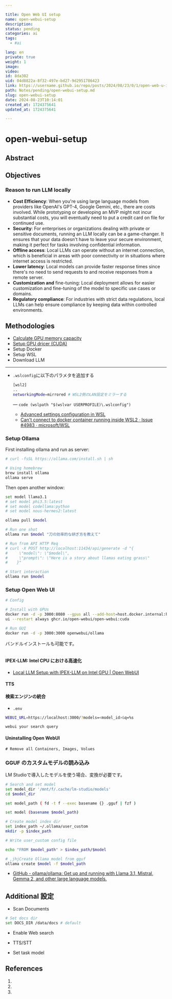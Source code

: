 ```yaml
---

title: Open Web UI setup
name: open-webui-setup
description: 
status: pending
categories: ai
tags: 
  - #ai

lang: en
private: true
weight: 1
image: 
video: 
id: 8da302
uid: 04d8822a-8f32-497e-bd27-9d2951786423
link: https://username.github.io/repo/posts/2024/08/23/0/1/open-web-u-i-setup-
path: Notes/pending/open-webui-setup.md
slug: open-webui-setup
date: 2024-08-23T10:14:01
created_at: 1724375641
updated_at: 1724375641

---
```


# open-webui-setup


## Abstract


## Objectives

### Reason to run LLM locally

- **Cost Efficiency**: When you're using large language models from providers like OpenAI's GPT-4, Google Gemini, etc., there are costs involved. While prototyping or developing an MVP might not incur substantial costs, you will eventually need to put a credit card on file for continued use.
- **Security**: 
For enterprises or organizations dealing with private or sensitive documents, running an LLM locally can be a game-changer. It ensures that your data doesn't have to leave your secure environment, making it perfect for tasks involving confidential information.
- **Offline access**: Local LLMs can operate without an internet connection, which is beneficial in areas with poor connectivity or in situations where internet access is restricted.
- **Lower latency**: Local models can provide faster response times since there's no need to send requests to and receive responses from a remote server.
- **Customization and** fine-tuning: Local deployment allows for easier customization and fine-tuning of the model to specific use cases or domains.
- **Regulatory compliance**: For industries with strict data regulations, local LLMs can help ensure compliance by keeping data within controlled environments.

## Methodologies

- [Calculate GPU memory capacity](https://www.substratus.ai/blog/calculating-gpu-memory-for-llm)
- [Setup GPU dricer (CUDA)](https://developer.nvidia.com/cuda-downloads)
- Setup Docker
- Setup WSL
- Download LLM

---

- `.wslconfig`に以下のパラメタを追加する

   ```bash
   [wsl2]
   ..
   networkingMode=mirrored # WSL2側のLAN設定をミラーする
   ```
   ― `code (wslpath "$(wslvar USERPROFILE)\.wslconfig")`
   - [Advanced settings configuration in WSL](https://learn.microsoft.com/en-us/windows/wsl/wsl-config#example-wslconfig-file)
   - [Can't connect to docker container running inside WSL2 · Issue #4983 · microsoft/WSL](https://github.com/microsoft/WSL/issues/4983)

### Setup Ollama

First installing ollama and run as server:
```bash
# curl -fsSL https://ollama.com/install.sh | sh

# Using homebrew
brew install ollama
ollama serve
```

Then open another window:
```bash
set model llama3.1
# set model phi3.5:latest
# set model codellama:python
# set model nous-hermes2:latest

ollama pull $model

# Run one shot
ollama run $model "刀の効率的な研ぎ方を教えて"

# Run from API HTTP Req 
# curl -X POST http://localhost:11434/api/generate -d "{
#     \"model\": \"$model\",
#     \"prompt\": \"Here is a story about llamas eating grass\"
#    }"

# Start interaction
ollama run $model 
```

### Setup Open Web UI

```bash
# Config

# Install with GPUs
docker run -d -p 3000:8080 --gpus all --add-host=host.docker.internal:host-gateway -v open-webui:/app/backend/data --name open-web
ui --restart always ghcr.io/open-webui/open-webui:cuda

# Run GUI
docker run -d -p 3000:3000 openwebui/ollama
```

バンドルインストールも可能です。

```bash


```

#### IPEX-LLM: Intel CPU における高速化
- [Local LLM Setup with IPEX-LLM on Intel GPU | Open WebUI](https://docs.openwebui.com/tutorial/ipex_llm/)


#### TTS



#### 検索エンジンの統合

- `.env`
  
```bash
WEBUI_URL=https://localhost:3000/?models=<model_id>&q=%s

```

```
webui your search query
```

#### Uninstalling Open WebUI

```
# Remove all Containers, Images, Volues
```

### GGUF のカスタムモデルの読み込み

LM Studioで導入したモデルを使う場合、変換が必要です。


```bash
# Search and set model 
set model_dir '/mnt/f/.cache/lm-studio/models'
cd $model_dir

set model_path ( fd -t f --exec basename {} .gguf | fzf )

set model (basename $model_path)

# Create model index dir
set index_path ~/.ollama/user_custom
mkdir -p $index_path

# Write user_custom config file

echo "FROM $model_path" > $index_path/$model

# ,jhjCreate Ollama model from gguf
ollama create $model -f $model_path
```
- [GitHub - ollama/ollama: Get up and running with Llama 3.1, Mistral, Gemma 2, and other large language models.](https://github.com/ollama/ollama?tab=readme-ov-file#customize-a-prompt)


## Additional 設定

- Scan Documents
```bash
# Set docs dir
set DOCS_DIR /data/docs # default
```

- Enable Web search

- TTS/STT

- Set task model


## References

1. 
1. 
1. 


